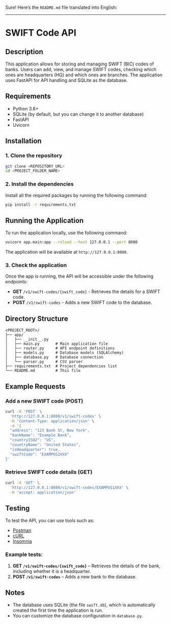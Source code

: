 Sure! Here’s the `README.md` file translated into English:

---

# SWIFT Code API

## Description

This application allows for storing and managing SWIFT (BIC) codes of banks. Users can add, view, and manage SWIFT codes, checking which ones are headquarters (HQ) and which ones are branches. The application uses FastAPI for API handling and SQLite as the database.

## Requirements

* Python 3.8+
* SQLite (by default, but you can change it to another database)
* FastAPI
* Uvicorn

## Installation

### 1. Clone the repository

```bash
git clone <REPOSITORY_URL>
cd <PROJECT_FOLDER_NAME>
```

### 2. Install the dependencies

Install all the required packages by running the following command:

```bash
pip install -r requirements.txt
```

## Running the Application

To run the application locally, use the following command:

```bash
uvicorn app.main:app --reload --host 127.0.0.1 --port 8080
```

The application will be available at `http://127.0.0.1:8080`.

### 3. Check the application

Once the app is running, the API will be accessible under the following endpoints:

* **GET** `/v1/swift-codes/{swift_code}` - Retrieves the details for a SWIFT code.
* **POST** `/v1/swift-codes` - Adds a new SWIFT code to the database.

## Directory Structure

```plaintext
<PROJECT_ROOT>/
├── app/
│   ├── __init__.py
│   ├── main.py       # Main application file
│   ├── router.py     # API endpoint definitions
│   ├── models.py     # Database models (SQLAlchemy)
│   ├── database.py   # Database connection
│   └── parser.py     # CSV parser
├── requirements.txt  # Project dependencies list
└── README.md         # This file
```

## Example Requests

### Add a new SWIFT code (POST)

```bash
curl -X 'POST' \
  'http://127.0.0.1:8080/v1/swift-codes' \
  -H 'Content-Type: application/json' \
  -d '{
  "address": "123 Bank St, New York",
  "bankName": "Example Bank",
  "countryISO2": "US",
  "countryName": "United States",
  "isHeadquarter": true,
  "swiftCode": "EXAMPUS1XXX"
}'
```

### Retrieve SWIFT code details (GET)

```bash
curl -X 'GET' \
  'http://127.0.0.1:8080/v1/swift-codes/EXAMPUS1XXX' \
  -H 'accept: application/json'
```

## Testing

To test the API, you can use tools such as:

* [Postman](https://www.postman.com/)
* [cURL](https://curl.se/)
* [Insomnia](https://insomnia.rest/)


### Example tests:

1. **GET `/v1/swift-codes/{swift_code}`** – Retrieves the details of the bank, including whether it is a headquarter.
2. **POST `/v1/swift-codes`** – Adds a new bank to the database.

## Notes

* The database uses SQLite (the file `swift.db`), which is automatically created the first time the application is run.
* You can customize the database configuration in `database.py`.

